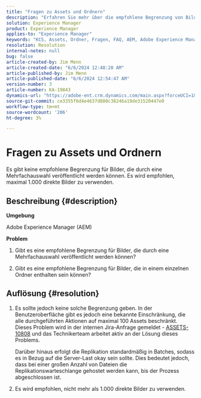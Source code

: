 ```yaml
---
title: "Fragen zu Assets und Ordnern"
description: "Erfahren Sie mehr über die empfohlene Begrenzung von Bildern, die durch eine Mehrfachauswahl veröffentlicht werden können oder in einem einzelnen Ordner enthalten sein können, in AEM."
solution: Experience Manager
product: Experience Manager
applies-to: "Experience Manager"
keywords: "KCS, Assets, Ordner, Fragen, FAQ, AEM, Adobe Experience Manager"
resolution: Resolution
internal-notes: null
bug: false
article-created-by: Jim Menn
article-created-date: "6/6/2024 12:48:20 AM"
article-published-by: Jim Menn
article-published-date: "6/6/2024 12:54:47 AM"
version-number: 3
article-number: KA-19843
dynamics-url: "https://adobe-ent.crm.dynamics.com/main.aspx?forceUCI=1&pagetype=entityrecord&etn=knowledgearticle&id=1dfa3074-9e23-ef11-840b-6045bd006268"
source-git-commit: ce3355f6d4e4637d880c38246a19de31520447e0
workflow-type: tm+mt
source-wordcount: '206'
ht-degree: 3%

---
```


# Fragen zu Assets und Ordnern


Es gibt keine empfohlene Begrenzung für Bilder, die durch eine Mehrfachauswahl veröffentlicht werden können. Es wird empfohlen, maximal 1.000 direkte Bilder zu verwenden.

## Beschreibung {#description}


<b>Umgebung</b>

Adobe Experience Manager (AEM)

<b>Problem</b>

1. Gibt es eine empfohlene Begrenzung für Bilder, die durch eine Mehrfachauswahl veröffentlicht werden können?

2. Gibt es eine empfohlene Begrenzung für Bilder, die in einem einzelnen Ordner enthalten sein können?


## Auflösung {#resolution}


1. Es sollte jedoch keine solche Begrenzung geben. In der Benutzeroberfläche gibt es jedoch eine bekannte Einschränkung, die alle durchgeführten Aktionen auf maximal 100 Assets beschränkt. Dieses Problem wird in der internen Jira-Anfrage gemeldet - [ASSETS-10808](https://jira.corp.adobe.com/browse/ASSETS-10808) und das Technikerteam arbeitet aktiv an der Lösung dieses Problems.

   Darüber hinaus erfolgt die Replikation standardmäßig in Batches, sodass es in Bezug auf die Server-Last okay sein sollte. Dies bedeutet jedoch, dass bei einer großen Anzahl von Dateien die Replikationswarteschlange gehostet werden kann, bis der Prozess abgeschlossen ist.


2. Es wird empfohlen, nicht mehr als 1.000 direkte Bilder zu verwenden.

